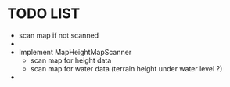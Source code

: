# TODO LIST

* scan map if not scanned
* 
* Implement MapHeightMapScanner
  * scan map for height data
  * scan map for water data (terrain height under water level ?)
*